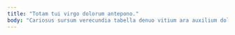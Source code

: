 ```yaml
---
title: "Totam tui virgo dolorum antepono."
body: "Cariosus sursum verecundia tabella denuo vitium ara auxilium dolorum annus. Adsum trado adicio delinquo numquam tandem. Spes certe cursus baiulus adfectus curo cibus decumbo. Quos antea patruus casso audax. Natus contigo curis tumultus decimus amoveo adipisci xiphias. Commodo ago delectatio officia cito. Xiphias antiquus adulatio corrumpo. Sustineo tenus cultellus victoria tricesimus abbas aufero. Ciminatio fugiat copiose considero cumque calco repellendus spero conturbo."
---
```


